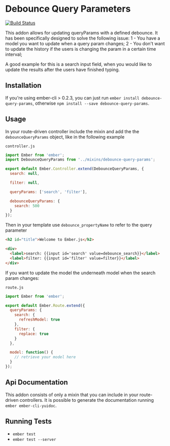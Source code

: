 # Debounce Query Parameters

[![Build Status](https://travis-ci.org/albertodotcom/debounce-query-params.svg)](https://travis-ci.org/albertodotcom/debounce-query-params)

This addon allows for updating queryParams with a defined debounce.
It has been specifically designed to solve the following issue:
1 - You have a model you want to update when a query param changes;
2 - You don't want to update the history if the users is changing the param in a certain time interval;

A good example for this is a search input field, when you would like to update the results after
the users have finished typing.

## Installation

If you're using ember-cli > 0.2.3, you can just run `ember install debounce-query-params`, otherwise `npm install --save debounce-query-params`.

## Usage
In your route-driven controller include the mixin and add the the `debounceQueryParams` object, like in the following example

`controller.js`
```javascript
import Ember from 'ember';
import DebounceQueryParams from '../mixins/debounce-query-params';

export default Ember.Controller.extend(DebounceQueryParams, {
  search: null,

  filter: null,

  queryParams: ['search', 'filter'],

  debounceQueryParams: {
    search: 500
  }
});
```

Then in your template use `debounce_propertyName` to refer to the query parameter
```html
<h2 id="title">Welcome to Ember.js</h2>

<div>
  <label>search: {{input id='search' value=debounce_search}}</label>
  <label>filter: {{input id='filter' value=filter}}</label>
</div>
```

If you want to update the model the underneath model when the search param changes:

`route.js`
```javascript
import Ember from 'ember';

export default Ember.Route.extend({
  queryParams: {
    search: {
      refreshModel: true
    },
    filter: {
      replace: true
    }
  },

  model: function() {
    // retrieve your model here
  }
});

```

## Api Documentation
This addon consists of only a mixin that you can include in your route-driven controllers.
It is possible to generate the documentation running `ember ember-cli-yuidoc`.

## Running Tests

* `ember test`
* `ember test --server`
